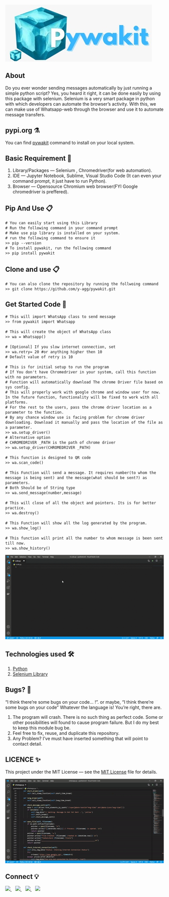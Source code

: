 <img src="https://github.com/y-agg/pywakit/blob/master/Images/logo.jpeg?raw=true"/>

## About 
Do you ever wonder sending messages automatically by just running a simple python script? Yes, you heard it right, it can be done easily by using this package with selenium. 
Selenium is a very smart package in python with which developers can automate the browser’s activity. With this, we can make use of Whatsapp-web through the browser and use it to automate message transfers.

## pypi.org ⚗️
You can find [pywakit](https://pypi.org/project/pywakit/) command to install on your local system.


## Basic Requirement 📖
1. Library/Packages — Selenium , Chromedriver(for web automation).
2. IDE — Jupyter Notebook, Sublime, Visual Studio Code (It can even your command prompt, it just have to run Python).
3. Browser — Opensource Chromium web browser(FYI Google chromedriver is preffered).

## Pip And Use 📋
```
# You can easily start using this Library
# Run the following command in your command prompt
# Make use pip library is installed on your system. 
# run the following command to ensure it
>> pip --version
# To install pywakit, run the following command
>> pip install pywakit
```

## Clone and use 📋
```
# You can also clone the repository by running the follwoing command 
>> git clone https://github.com/y-agg/pywakit.git
```

## Get Started Code 🏃
```
# This will import WhatsApp class to send message
>> from pywakit import Whatsapp

# This will create the object of WhatsApp class
>> wa = Whatsapp()

# [Optional] If you slow internet connection, set
>> wa.retry= 20 #or anything higher then 10
# Default value of retry is 10

# This is for initial setup to run the program
# If You don't have Chromedriver in your system, call this function with no parameters. 
# Function will automatically download The chrome Driver file based on sys config.
# This will properly work with google chrome and window user for now. In the future function, functionality will be fixed to work with all platforms. 
# For the rest to the users, pass the chrome driver location as a parameter to the function. 
# By any chance window use is facing problem for chrome driver downloading. Download it manually and pass the location of the file as a parameter.  
>> wa.setup_driver()
# Alternative option
# CHROMEDRIVER _PATH is the path of chrome driver
>> wa.setup_driver(CHROMEDRIVER _PATH)

# This function is designed to QR code 
>> wa.scan_code()

# This Function will send a message. It requires number(to whom the message is being sent) and the message(what should be sent?) as parameters. 
# Both Should be of String type  
>> wa.send_message(number,message)

# This will close of all the object and pointers. Its is for better practice.
>> wa.destroy()

# This Function will show all the log generated by the program.
>> wa.show_log()

# This function will print all the number to whom message is been sent till now.
>> wa.show_history()
```
<img src="https://github.com/y-agg/pywakit/blob/master/Images/code.gif?raw=true"/> <br>

## Technologies used 🛠️
1. [Python](https://www.python.org/) 
2. [Selenium Library](https://www.selenium.dev/)

## Bugs? 🍥
“I think there’re some bugs on your code… !”. or maybe, “I think there’re some bugs on your code” Whatever the language is! You’re right, there are.

1. The program will crash. There is no such thing as perfect code. Some or other possibilities will found to cause program failure. But I do my best to keep this module bug be.
2. Feel free to fix, reuse, and duplicate this repository.
3. Any Problem? I’ve must have inserted something that will point to contact detail.

## LICENCE ✨
This project under the MIT License — see the [MIT License](./LICENSE) file for details.

<img align="center" src="https://github.com/y-agg/pywakit/blob/master/Images/main.gif?raw=true"/>

## Connect 💡
<p>
<a href="https://twitter.com/yashaggarwal_">
  <img src="https://img.shields.io/badge/twitter-%231DA1F2.svg?&style=for-the-badge&logo=twitter&logoColor=white" />
</a>&nbsp;&nbsp;
<a href="https://twitter.com/yashaggarwal_">
  <img src="https://img.shields.io/badge/twitter-%231DA1F2.svg?&style=for-the-badge&logo=twitter&logoColor=white" />
</a>&nbsp;&nbsp;
<a href="https://www.linkedin.com/in/aggarwalyash">
  <img src="https://img.shields.io/badge/linkedin-%230077B5.svg?&style=for-the-badge&logo=linkedin&logoColor=white" />
</a>&nbsp;&nbsp;
<a href="mailto:yash.aggarwal.7545@gmail.com">
  <img src="https://img.shields.io/badge/email me-%23D14836.svg?&style=for-the-badge&logo=gmail&logoColor=white" />
</a>
</p>
